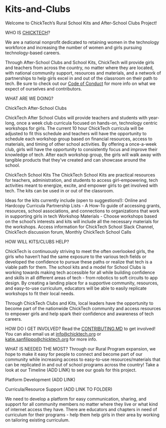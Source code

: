 # Kits-and-Clubs

Welcome to ChickTech’s Rural School Kits and After-School Clubs Project!

WHO IS [CHICKTECH](https://chicktech.org/)?

We are a national nonprofit dedicated to retaining women in the technology workforce and increasing the number of women and girls pursuing technology-based careers.  

 Through After-School Clubs and School Kits, ChickTech will provide girls and teachers from across the country, no matter where they are located, with national community support, resources and materials, and a network of partnerships to help girls excel in and out of the classroom on their path to tech.  Be sure to check out our [Code of Conduct](https://github.com/ChickTech/Kits-and-Clubs/blob/master/CODE_OF_CONDUCT.md) for more info on what we expect of ourselves and contributors.

WHAT ARE WE DOING?

ChickTech After-School Clubs

ChickTech After School Clubs will provide teachers and students with year-long, once a week club curricula focused on hands-on, technology centric workshops for girls.  The current 10 hour ChickTech curricula will be adjusted to fit this schedule and teachers will have the opportunity to schedule each workshop group based on financial resources, access to materials, and timing of other school activities.  By offering a once-a-week club, girls will have the opportunity to consistently focus and improve their knowledge of tech.  After each workshop group, the girls will walk away with tangible products that they’ve created and can showcase around the school.

ChickTech School Kits
The ChickTech School Kits are practical resources for teachers, administration, and students to access girl-empowering, tech activities meant to energize, excite, and empower girls to get involved with tech.  The kits can be used in or out of the classroom.  

Ideas for the kits currently include (open to suggestions!):
Online and Hardcopy Curricula
Partnership Lists - A How-To guide of accessing grants, resources, school associations, and connections to organizations that work in supporting girls in tech
Workshop Materials - Choose workshops based on the school’s interests and kits will include all the necessary materials for the workshops.
Access information for ChickTech School Slack Channel, ChickTech discussion forum, Monthly ChickTech School Calls

HOW WILL KITS/CLUBS HELP?

ChickTech is continuously striving to meet the often overlooked girls, the girls who haven’t had the same exposure to the various tech fields or developed the confidence to pursue these paths or realize that tech is a viable path for them. The school kits and a model for School Clubs is working towards making tech accessible for all while building confidence and skills in all different areas of tech - from robotics to soft circuits to app design.  By creating a landing place for a supportive community, resources, and easy-to-use curriculum, educators will be able to easily replicate workshops to fit their local needs.

Through ChickTech Clubs and Kits,  local leaders have the opportunity to become part of the nationwide ChickTech community and access resources to empower girls and help spark their confidence and awareness of tech careers.


HOW DO I GET INVOLVED?
Read the [CONTRIBUTING.MD](https://github.com/ChickTech/Kits-and-Clubs/blob/master/Contributing.md) to get involved!
You can also email us at [info@chicktech.org](info@chicktech.org) or [katie.sanfilippo@chicktech.org](katie.sanfilippo@chicktech.org)  for more info.

WHAT IS NEEDED THE MOST?
Through our Rural Program expansion, we hope to make it easy for people to connect and become part of our community while increasing access to easy-to-use resources/materials that can be replicated in and out of school programs across the country! Take a look at our Timeline (ADD LINK) to see our goals for this project.

Platform Development (ADD LINK)

Curricula/Resource Support (ADD LINK TO FOLDER)

We need to develop a platform for easy communication, sharing, and support for all community members no matter where they live or what kind of internet access they have.  There are educators and chapters in need of curriculum for their programs - help them help girls in their area by working on tailoring existing curriculum.
